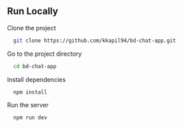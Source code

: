 ## Run Locally

Clone the project

```bash
  git clone https://github.com/kkapil94/bd-chat-app.git
```

Go to the project directory

```bash
  cd bd-chat-app
```

Install dependencies

```bash
  npm install
```

Run the server

```bash
  npm run dev
```
